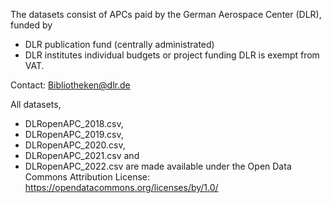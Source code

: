 The datasets consist of APCs paid by the German Aerospace Center (DLR), funded by
- DLR publication fund (centrally administrated)
- DLR institutes individual budgets or project funding
DLR is exempt from VAT.

Contact: Bibliotheken@dlr.de

All datasets, 
- DLRopenAPC_2018.csv,
- DLRopenAPC_2019.csv,
- DLRopenAPC_2020.csv,
- DLRopenAPC_2021.csv and
- DLRopenAPC_2022.csv are made available under the Open Data Commons Attribution License: https://opendatacommons.org/licenses/by/1.0/